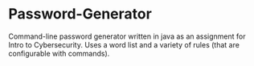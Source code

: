 # Password-Generator
Command-line password generator written in java as an assignment for Intro to Cybersecurity. Uses a word list and a variety of rules (that are configurable with commands).
